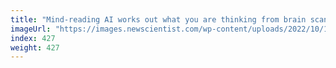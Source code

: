 ```yaml
---
title: "Mind-reading AI works out what you are thinking from brain scans"
imageUrl: "https://images.newscientist.com/wp-content/uploads/2022/10/14115545/SEI_128881388.jpg?width=600"
index: 427
weight: 427
---
```


